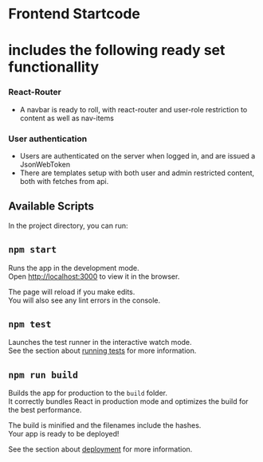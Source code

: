 # Frontend Startcode

# includes the following ready set functionallity

### React-Router 
  - A navbar is ready to roll, with react-router and user-role restriction to content as well as nav-items
### User authentication
  - Users are authenticated on the server when logged in, and are issued a JsonWebToken 
  - There are templates setup with both user and admin restricted content, both with fetches from api.


## Available Scripts
In the project directory, you can run:

## `npm start`

Runs the app in the development mode.\
Open [http://localhost:3000](http://localhost:3000) to view it in the browser.

The page will reload if you make edits.\
You will also see any lint errors in the console.

## `npm test`
Launches the test runner in the interactive watch mode.\
See the section about [running tests](https://facebook.github.io/create-react-app/docs/running-tests) for more information.

## `npm run build`

Builds the app for production to the `build` folder.\
It correctly bundles React in production mode and optimizes the build for the best performance.

The build is minified and the filenames include the hashes.\
Your app is ready to be deployed!

See the section about [deployment](https://facebook.github.io/create-react-app/docs/deployment) for more information.
